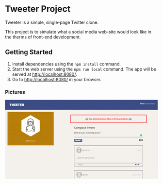 # Tweeter Project

Tweeter is a simple, single-page Twitter clone.

This project is to simulate what a social media web-site would look like in the therms of front-end development.

## Getting Started

1. Install dependencies using the `npm install` command.
2. Start the web server using the `npm run local` command. The app will be served at <http://localhost:8080/>.
3. Go to <http://localhost:8080/> in your browser.

### Pictures

!["img of the main page that shows the functionality of the web app with a list of tweets and an error. There is a button to post a tweet and an animation on the navbar"](https://github.com/JohnBorges52/tweeter/blob/master/public/images/tweeter.png)

